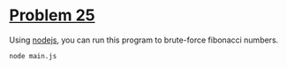 # [Problem 25](https://projecteuler.net/problem=25)

Using [nodejs](https://nodejs.org/en/), you can run this program to brute-force fibonacci numbers.

```bash
node main.js
```
